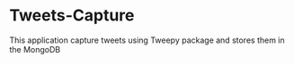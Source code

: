 # Tweets-Capture
This application capture tweets using Tweepy package and stores them in the MongoDB
